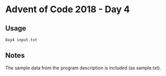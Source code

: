 # Advent of Code 2018 - Day 4

## Usage
```
Day4 input.txt
```

## Notes
The sample data from the program description is included (as sample.txt).